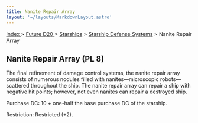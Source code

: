```yaml
---
title: Nanite Repair Array
layout: '~/layouts/MarkdownLayout.astro'
---
```


[ Index ](/) > [ Future D20 ](/future.d20.srd) > [Starships](/future.d20.srd/starships) > [Starship Defense Systems](/future.d20.srd/starships/starship.defense.systems) > Nanite Repair Array

## Nanite Repair Array (PL 8)

The final refinement of damage control systems, the nanite repair array
consists of numerous nodules filled with nanites—microscopic robots—scattered
throughout the ship. The nanite repair array can repair a ship with negative
hit points; however, not even nanites can repair a destroyed ship.

Purchase DC: 10 + one-half the base purchase DC of the starship.

Restriction: Restricted (+2).

